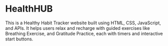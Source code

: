 # HealthHUB
This is a Healthy Habit Tracker website built using HTML, CSS, JavaScript, and APIs. It helps users relax and recharge with guided exercises like Breathing Exercise,  and Gratitude Practice, each with timers and interactive start buttons.
